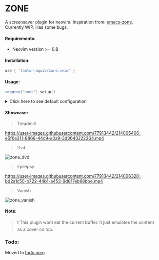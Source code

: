 # ZONE
A screensaver plugin for neovim. Inspiration from: [emacs-zone](https://www.emacswiki.org/emacs/ZoneMode).<br/>
Currently WIP. Has some bugs.

#### Requirements:
- Neovim version >= 0.8

#### Installation:
```lua
use { 'tamton-aquib/zone.nvim' }
```

#### Usage:
```lua
require("zone").setup()
```
<details>
<summary> Click here to see default configuration </summary>

```lua
require('zone').setup {
    style = "treadmill",
    after = 30,          -- Idle timeout
    exclude_filetypes = { "TelescopePrompt", "NvimTree", "neo-tree", "dashboard", "lazy" },
    -- More options to come later

    treadmill = {
        direction = "left",
        headache = true,
        tick_time = 30,     -- Lower, the faster
        -- Opts for Treadmill style
    },
    epilepsy = {
        stage = "aura",     -- "aura" or "ictal"
        tick_time = 100,
    },
    dvd = {
        -- text = {"line1", "line2", "line3", "etc"}
        tick_time = 100,
        -- Opts for Dvd style
    },
    -- etc
}
```
</details>

#### Showcase:

> Treadmill
<!-- ![zone_treadmill](https://user-images.githubusercontent.com/77913442/166483843-970fb4b3-51cd-499c-9f39-da67d940eeb1.gif) -->
https://user-images.githubusercontent.com/77913442/214005406-e5f6e311-8868-44c9-a0a9-3d3640222364.mp4

> Dvd

![zone_dvd](https://user-images.githubusercontent.com/77913442/166483923-94488f6a-5a11-4d01-8ff2-a9b2df929964.gif)

> Epilepsy

<!-- ![zone_epilepsy](https://user-images.githubusercontent.com/77913442/192028416-7406d801-ad8b-4c39-9df1-96ee3e65fad0.gif) -->
https://user-images.githubusercontent.com/77913442/214006320-bd2a1c50-b722-44b1-a453-9d817eb68bbe.mp4

> Vanish

![zone_vanish](https://user-images.githubusercontent.com/77913442/166484010-62037c22-983e-473d-b66c-d5ccf563102f.gif)

#### Note:
> ❗ This plugin wont eat the current buffer. It just emulates the content as a cover on top.

### Todo:
Moved to [todo.norg](https://github.com/tamton-aquib/zone.nvim/blob/main/todo.norg)
